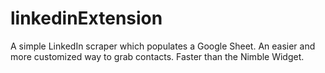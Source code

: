 # linkedinExtension
A simple LinkedIn scraper which populates a Google Sheet.  An easier and more customized way to grab contacts.  Faster than the Nimble Widget.
